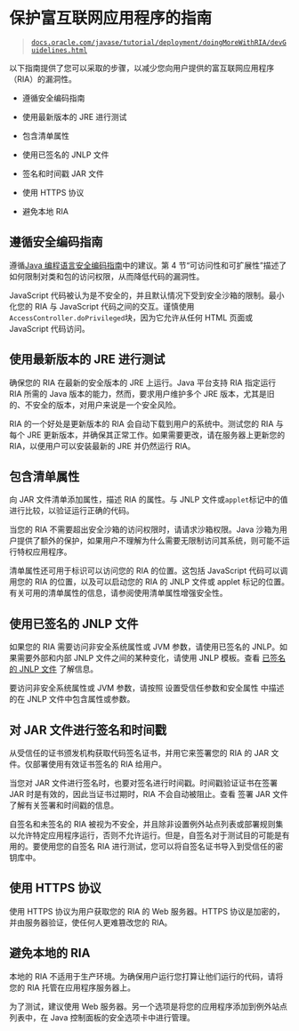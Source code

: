 # 保护富互联网应用程序的指南

> [`docs.oracle.com/javase/tutorial/deployment/doingMoreWithRIA/devGuidelines.html`](https://docs.oracle.com/javase/tutorial/deployment/doingMoreWithRIA/devGuidelines.html)

以下指南提供了您可以采取的步骤，以减少您向用户提供的富互联网应用程序（RIA）的漏洞性。

+   遵循安全编码指南

+   使用最新版本的 JRE 进行测试

+   包含清单属性

+   使用已签名的 JNLP 文件

+   签名和时间戳 JAR 文件

+   使用 HTTPS 协议

+   避免本地 RIA

## 遵循安全编码指南

遵循[Java 编程语言安全编码指南](http://www.oracle.com/technetwork/java/seccodeguide-139067.html)中的建议。第 4 节“可访问性和可扩展性”描述了如何限制对类和包的访问权限，从而降低代码的漏洞性。

JavaScript 代码被认为是不安全的，并且默认情况下受到安全沙箱的限制。最小化您的 RIA 与 JavaScript 代码之间的交互。谨慎使用`AccessController.doPrivileged`块，因为它允许从任何 HTML 页面或 JavaScript 代码访问。

## 使用最新版本的 JRE 进行测试

确保您的 RIA 在最新的安全版本的 JRE 上运行。Java 平台支持 RIA 指定运行 RIA 所需的 Java 版本的能力，然而，要求用户维护多个 JRE 版本，尤其是旧的、不安全的版本，对用户来说是一个安全风险。

RIA 的一个好处是更新版本的 RIA 会自动下载到用户的系统中。测试您的 RIA 与每个 JRE 更新版本，并确保其正常工作。如果需要更改，请在服务器上更新您的 RIA，以便用户可以安装最新的 JRE 并仍然运行 RIA。

## 包含清单属性

向 JAR 文件清单添加属性，描述 RIA 的属性。与 JNLP 文件或`applet`标记中的值进行比较，以验证运行正确的代码。

当您的 RIA 不需要超出安全沙箱的访问权限时，请请求沙箱权限。Java 沙箱为用户提供了额外的保护，如果用户不理解为什么需要无限制访问其系统，则可能不运行特权应用程序。

清单属性还可用于标识可以访问您的 RIA 的位置。这包括 JavaScript 代码可以调用您的 RIA 的位置，以及可以启动您的 RIA 的 JNLP 文件或 applet 标记的位置。有关可用的清单属性的信息，请参阅使用清单属性增强安全性。

## 使用已签名的 JNLP 文件

如果您的 RIA 需要访问非安全系统属性或 JVM 参数，请使用已签名的 JNLP。如果需要外部和内部 JNLP 文件之间的某种变化，请使用 JNLP 模板。查看 [已签名的 JNLP 文件](https://docs.oracle.com/javase/8/docs/technotes/guides/deploy/signed_jnlp.html) 了解信息。

要访问非安全系统属性或 JVM 参数，请按照 设置受信任参数和安全属性 中描述的在 JNLP 文件中包含属性或参数。

## 对 JAR 文件进行签名和时间戳

从受信任的证书颁发机构获取代码签名证书，并用它来签署您的 RIA 的 JAR 文件。仅部署使用有效证书签名的 RIA 给用户。

当您对 JAR 文件进行签名时，也要对签名进行时间戳。时间戳验证证书在签署 JAR 时是有效的，因此当证书过期时，RIA 不会自动被阻止。查看 签署 JAR 文件 了解有关签署和时间戳的信息。

自签名和未签名的 RIA 被视为不安全，并且除非设置例外站点列表或部署规则集以允许特定应用程序运行，否则不允许运行。但是，自签名对于测试目的可能是有用的。要使用您的自签名 RIA 进行测试，您可以将自签名证书导入到受信任的密钥库中。

## 使用 HTTPS 协议

使用 HTTPS 协议为用户获取您的 RIA 的 Web 服务器。HTTPS 协议是加密的，并由服务器验证，使任何人更难篡改您的 RIA。

## 避免本地的 RIA

本地的 RIA 不适用于生产环境。为确保用户运行您打算让他们运行的代码，请将您的 RIA 托管在应用程序服务器上。

为了测试，建议使用 Web 服务器。另一个选项是将您的应用程序添加到例外站点列表中，在 Java 控制面板的安全选项卡中进行管理。

